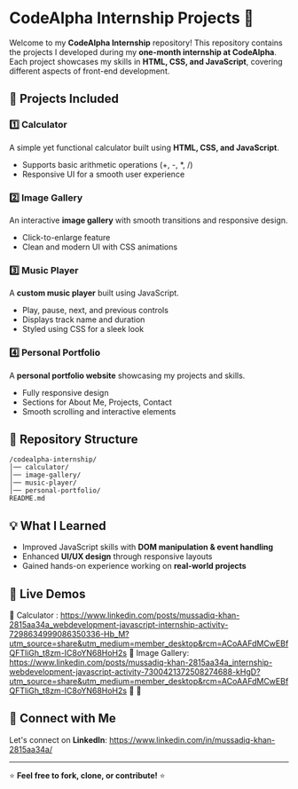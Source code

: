 # CodeAlpha Internship Projects 🚀

Welcome to my **CodeAlpha Internship** repository! This repository contains the projects I developed during my **one-month internship at CodeAlpha**. Each project showcases my skills in **HTML, CSS, and JavaScript**, covering different aspects of front-end development.

## 📌 Projects Included

### 1️⃣ Calculator
A simple yet functional calculator built using **HTML, CSS, and JavaScript**.
- Supports basic arithmetic operations (+, -, *, /)
- Responsive UI for a smooth user experience

### 2️⃣ Image Gallery
An interactive **image gallery** with smooth transitions and responsive design.
- Click-to-enlarge feature
- Clean and modern UI with CSS animations

### 3️⃣ Music Player
A **custom music player** built using JavaScript.
- Play, pause, next, and previous controls
- Displays track name and duration
- Styled using CSS for a sleek look

### 4️⃣ Personal Portfolio
A **personal portfolio website** showcasing my projects and skills.
- Fully responsive design
- Sections for About Me, Projects, Contact
- Smooth scrolling and interactive elements

## 📂 Repository Structure
```
/codealpha-internship/
│── calculator/
│── image-gallery/
│── music-player/
│── personal-portfolio/
README.md
```

## 💡 What I Learned
- Improved JavaScript skills with **DOM manipulation & event handling**
- Enhanced **UI/UX design** through responsive layouts
- Gained hands-on experience working on **real-world projects**

## 🚀 Live Demos
🔗 Calculator : https://www.linkedin.com/posts/mussadiq-khan-2815aa34a_webdevelopment-javascript-internship-activity-7298634999086350336-Hb_M?utm_source=share&utm_medium=member_desktop&rcm=ACoAAFdMCwEBfQFTliGh_t8zm-IC8oYN68HoH2s
🔗  Image Gallery: https://www.linkedin.com/posts/mussadiq-khan-2815aa34a_internship-webdevelopment-javascript-activity-7300421372508274688-kHgD?utm_source=share&utm_medium=member_desktop&rcm=ACoAAFdMCwEBfQFTliGh_t8zm-IC8oYN68HoH2s
🔗
🔗  


## 🔗 Connect with Me
Let's connect on **LinkedIn**: https://www.linkedin.com/in/mussadiq-khan-2815aa34a/  

---
⭐ **Feel free to fork, clone, or contribute!** ⭐
